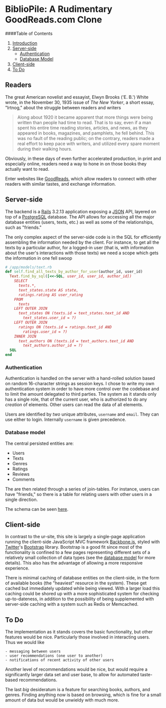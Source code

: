 # BiblioPile: A Rudimentary GoodReads.com Clone

####Table of Contents

1. [Introduction](#readers)
2. [Server-side](#server-side)
    - [Authentication](#authentication)
    - [Database Model](#databasemodel)
3. [Client-side](#client-side)
4. [To Do](#todo)


## Readers

The great American novelist and essayist, Elwyn Brooks ('E. B.') White wrote, in
the November 30, 1935 issue of _The New Yorker_, a short essay, "Irtnog," about the struggle
between readers and writers

> Along about 1920 it became apparent that more things were being written than
> people had time to read.  That is to say, even if a man spent his entire time
> reading stories, articles, and news, as they appeared in books, magazines, and
> pamphlets, he fell behind.  This was no fault of the reading public; on the
> contrary, readers made a real effort to keep pace with writers, and utilized
> every spare moment during their walking hours.

Obviously, in these days of even further accelerated production, in print and
especially online, readers need a way to hone in on those books they actually
want to read.

Enter websites like [GoodReads](https://www.goodreads.com/), which allow readers
to connect with other readers with similar tastes, and exchange information.


## Server-side

The backend is a [Rails](http://rubyonrails.org/) 3.2.13 application exposing a
[JSON](http://www.json.org/) API, layered on top of a [PostgreSQL](http://www.postgresql.org/)
database. The API allows for accessing all the major database entities (users,
texts, etc.) as well as some of the relationships, such as "friends."

The only complex aspect of the server-side code is in the SQL for efficiently
assembling the information needed by the client. For instance, to get all the
texts by a particular author, for a logged-in user (that is, with information
about the user's interactions with those texts) we need a scope which gets the
information in one fell swoop


```ruby
# /app/models/text.rb
def self.find_all_texts_by_author_for_user(author_id, user_id)
  Text.find_by_sql([<<-SQL, user_id, user_id, author_id])
    SELECT
      texts.*,
      text_states.state AS state,
      ratings.rating AS user_rating
    FROM
      texts
    LEFT OUTER JOIN
      text_states ON (texts.id = text_states.text_id AND
        text_states.user_id = ?)
    LEFT OUTER JOIN
      ratings ON (texts.id = ratings.text_id AND
        ratings.user_id = ?)
    INNER JOIN
      text_authors ON (texts.id = text_authors.text_id AND
        text_authors.author_id = ?)
  SQL
end
```



### Authentication

Authentication is handled on the server with a hand-rolled solution based on
random 16-character strings as session keys. I chose to write my own authentication
system in order to have more control over the codebase and to limit the amount
delegated to third parties. The system as it stands only has a single role, that
of the current user, who is authorized to do any _creation_ of elements. Other
users can read the data of all elements.

Users are identified by _two_ unique attributes, `username` and `email`. They can
use either to login. Internally `username` is given precedence.


### Database model

The central persisted entities are:

* Users
* Texts
* Genres
* Ratings
* Reviews
* Comments

The are then related through a series of join-tables. For instance, users can
have "friends," so there is a table for relating users with other users in a
single direction.

The schema can be seen [here](https://github.com/imurchie/super-reads/blob/master/db/schema.rb).


## Client-side

In contrast to the ur-site, this site is largely a single-page application running
the client-side JavaScript MVC framework [Backbone.js](http://backbonejs.org/), styled with
[Twitter](http://www.twitter.com/)'s [Bootstrap](http://getbootstrap.com/) library.
Bootstrap is a good fit since most of the functionality is confined to a few pages
representing different sets of a relatively small collection of data types (see
the [database model](#databasemodel) for more details). This also has the advantage
of allowing a more responsive experience.

There is minimal caching of database entities on the client-side, in the form of
available books (the "heaviest" resource in the system). These get cached but
immediately updated while being viewed. With a larger load this caching could be
shored up with a more sophisticated system for checking up-to-dateness, in addition
to the possibility of being supplemented with server-side caching with a system
such as Redis or Memcached.


## To Do

The implementation as it stands covers the basic functionality, but other features
would be nice. Particularly those involved in interacting users. Thus we would like

    - messaging between users
    - user recommendations (one user to another)
    - notifications of recent activity of other users

Another level of recommendations would be nice, but would require a significantly
larger data set and user base, to allow for automated taste-based recommendations.

The last _big_ desideratum is a feature for searching books, authors, and genres.
Finding anything now is based on browsing, which is fine for a small amount of data
but would be unwieldy with much more.
